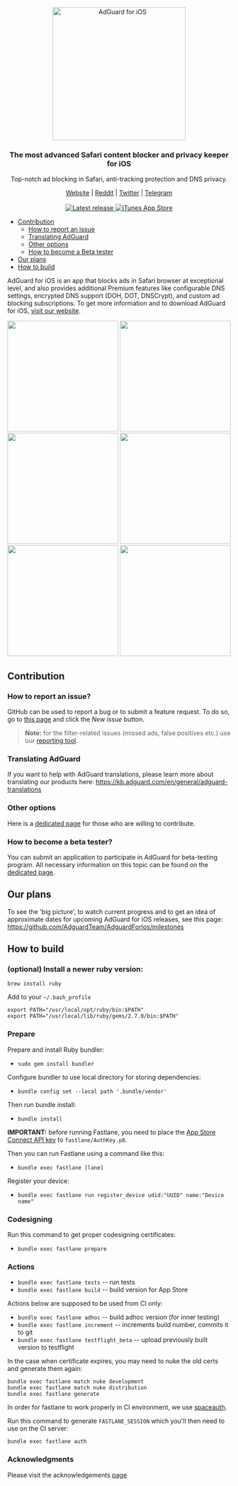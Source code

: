 <p align="center">
  <img src="https://cdn.adguard.com/public/Adguard/Common/Logos/ios.svg" width="300px" alt="AdGuard for iOS"
 />
  </p>
<h3 align="center">The most advanced Safari content blocker and privacy keeper for iOS</h3>
<p align="center">
  Top-notch ad blocking in Safari, anti-tracking protection and DNS privacy.
</p>

  <p align="center">
    <a href="https://adguard.com/">Website</a> |
    <a href="https://reddit.com/r/Adguard">Reddit</a> |
    <a href="https://twitter.com/AdGuard">Twitter</a> |
    <a href="https://t.me/adguard_en">Telegram</a>
    <br/><br/>

  <a href="https://github.com/AdguardTeam/AdguardForiOS/releases">
      <img src="https://img.shields.io/github/release/AdguardTeam/AdguardForiOS/all.svg" alt="Latest release" />
  </a>
  <a href="https://agrd.io/ios">
    <img alt="iTunes App Store" src="https://img.shields.io/itunes/v/1047223162.svg">
  </a>
  </p>

- [Contribution](#contribution)
  - [How to report an issue](#issue)
  - [Translating AdGuard](#contribution-translating)
  - [Other options](#contribution-other)
  - [How to become a Beta tester](#beta-tester)
- [Our plans](#our-plans)
- [How to build](#how-to-build)

AdGuard for iOS is an app that blocks ads in Safari browser at exceptional level, and also provides additional Premium features like configurable DNS settings, encrypted DNS support (DOH, DOT, DNSCrypt), and custom ad blocking subscriptions. To get more information and to download AdGuard for iOS, [visit our website](https://adguard.com/adguard-ios/overview.html).

<p align="center">
<img src="https://cdn.adguard.com/content/github/ad_blocker/ios/home.png" width="250"> <img src="https://cdn.adguard.com/content/github/ad_blocker/ios/activity.png" width="250"> <img src="https://cdn.adguard.com/content/github/ad_blocker/ios/settings.png" width="250"> <img src="https://cdn.adguard.com/content/github/ad_blocker/ios/safariprotection.png" width="250"> <img src="https://cdn.adguard.com/content/github/ad_blocker/ios/filters.png" width="250"> <img src="https://cdn.adguard.com/content/github/ad_blocker/ios/dnsprotection.png" width="250">
</p>

<a id="contribution"></a>

## Contribution

<a id="issue"></a>

### How to report an issue?

GitHub can be used to report a bug or to submit a feature request. To do so, go to [this page](https://github.com/AdguardTeam/AdGuardforiOS/issues) and click the _New issue_ button.

> **Note:** for the filter-related issues (missed ads, false positives etc.) use our [reporting tool](https://reports.adguard.com/new_issue.html).

<a id="contribution-translating"></a>

### Translating AdGuard

If you want to help with AdGuard translations, please learn more about translating our products here: https://kb.adguard.com/en/general/adguard-translations

<a id="contribution-other"></a>

### Other options

Here is a [dedicated page](https://adguard.com/contribute.html) for those who are willing to contribute.

<a id="beta-tester"></a>

### How to become a beta tester?

You can submit an application to participate in AdGuard for beta-testing program. All necessary information on this topic can be found on the [dedicated page](https://adguard.com/beta.html).

<a id="our-plans"></a>

## Our plans

To see the 'big picture', to watch current progress and to get an idea of approximate dates for upcoming AdGuard for iOS releases, see this page: https://github.com/AdguardTeam/AdguardForIos/milestones

<a id="how-to-build"></a>

## How to build

### (optional) Install a newer ruby version:

```
brew install ruby
```

Add to your `~/.bash_profile`

```
export PATH="/usr/local/opt/ruby/bin:$PATH"
export PATH="/usr/local/lib/ruby/gems/2.7.0/bin:$PATH"
```

### Prepare

Prepare and install Ruby bundler:

- `sudo gem install bundler`

Configure bundler to use local directory for storing dependencies:

- `bundle config set --local path '.bundle/vendor'`

Then run bundle install:

- `bundle install`

**IMPORTANT:** before running Fastlane, you need to place the [App Store Connect API key](https://docs.fastlane.tools/app-store-connect-api/#using-an-app-store-connect-api-key) to `fastlane/AuthKey.p8`.

Then you can run Fastlane using a command like this:

- `bundle exec fastlane [lane]`

Register your device:

- `bundle exec fastlane run register_device udid:"UUID" name:"Device name"`

### Codesigning

Run this command to get proper codesigning certificates:

- `bundle exec fastlane prepare`

### Actions

- `bundle exec fastlane tests` -- run tests
- `bundle exec fastlane build` -- build version for App Store

Actions below are supposed to be used from CI only:

- `bundle exec fastlane adhoc` -- build adhoc version (for inner testing)
- `bundle exec fastlane increment` -- increments build number, commits it to git
- `bundle exec fastlane testflight_beta` -- upload previously built version to testflight

In the case when certificate expires, you may need to nuke the old certs and generate them again:

```
bundle exec fastlane match nuke development
bundle exec fastlane match nuke distribution
bundle exec fastlane generate
```

In order for fastlane to work properly in CI environment, we use [spaceauth](https://docs.fastlane.tools/best-practices/continuous-integration/#use-of-application-specific-passwords-and-spaceauth).

Run this command to generate `FASTLANE_SESSION` which you'll then need to use on the CI server:

```
bundle exec fastlane auth
```

### Acknowledgments

Please visit the acknowledgements [page](https://kb.adguard.com/en/miscellaneous/acknowledgments#ios)

